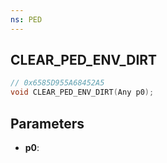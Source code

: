 ```yaml
---
ns: PED
---
```

## CLEAR_PED_ENV_DIRT

```c
// 0x6585D955A68452A5
void CLEAR_PED_ENV_DIRT(Any p0);
```

## Parameters
* **p0**:
